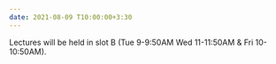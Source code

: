 ```yaml
---
date: 2021-08-09 T10:00:00+3:30
---
```

Lectures will be held in slot B (Tue 9-9:50AM Wed 11-11:50AM & Fri 10-10:50AM). 
